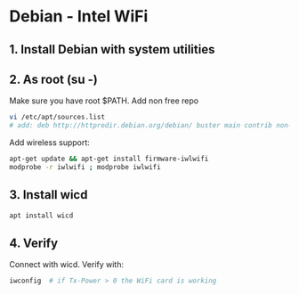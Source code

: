 # Debian - Intel WiFi

## 1. Install Debian with system utilities

## 2. As root (su -)

Make sure you have root $PATH. Add non free repo

```sh
vi /etc/apt/sources.list
# add: deb http://httpredir.debian.org/debian/ buster main contrib non-free
```

Add wireless support:

```sh
apt-get update && apt-get install firmware-iwlwifi
modprobe -r iwlwifi ; modprobe iwlwifi
```

## 3. Install wicd

```sh
apt install wicd
```

## 4. Verify

Connect with wicd. Verify with:

```sh
iwconfig  # if Tx-Power > 0 the WiFi card is working
```
